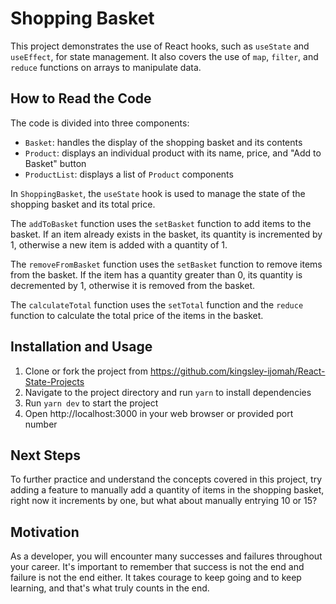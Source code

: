 # Shopping Basket

This project demonstrates the use of React hooks, such as `useState` and `useEffect`, for state management. It also covers the use of `map`, `filter`, and `reduce` functions on arrays to manipulate data. 

## How to Read the Code

The code is divided into three components:
- `Basket`: handles the display of the shopping basket and its contents
- `Product`: displays an individual product with its name, price, and "Add to Basket" button
- `ProductList`: displays a list of `Product` components

In `ShoppingBasket`, the `useState` hook is used to manage the state of the shopping basket and its total price. 

The `addToBasket` function uses the `setBasket` function to add items to the basket. If an item already exists in the basket, its quantity is incremented by 1, otherwise a new item is added with a quantity of 1.

The `removeFromBasket` function uses the `setBasket` function to remove items from the basket. If the item has a quantity greater than 0, its quantity is decremented by 1, otherwise it is removed from the basket.

The `calculateTotal` function uses the `setTotal` function and the `reduce` function to calculate the total price of the items in the basket.

## Installation and Usage

1. Clone or fork the project from https://github.com/kingsley-ijomah/React-State-Projects
2. Navigate to the project directory and run `yarn` to install dependencies
3. Run `yarn dev` to start the project
4. Open http://localhost:3000 in your web browser or provided port number

## Next Steps

To further practice and understand the concepts covered in this project, try adding a feature to manually add a quantity of items in the shopping basket, right now it increments by one, but what about manually entrying 10 or 15?

## Motivation

As a developer, you will encounter many successes and failures throughout your career. It's important to remember that success is not the end and failure is not the end either. It takes courage to keep going and to keep learning, and that's what truly counts in the end.
